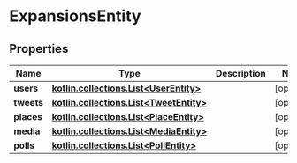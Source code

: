 
# ExpansionsEntity

## Properties
Name | Type | Description | Notes
------------ | ------------- | ------------- | -------------
**users** | [**kotlin.collections.List&lt;UserEntity&gt;**](UserEntity.md) |  |  [optional]
**tweets** | [**kotlin.collections.List&lt;TweetEntity&gt;**](TweetEntity.md) |  |  [optional]
**places** | [**kotlin.collections.List&lt;PlaceEntity&gt;**](PlaceEntity.md) |  |  [optional]
**media** | [**kotlin.collections.List&lt;MediaEntity&gt;**](MediaEntity.md) |  |  [optional]
**polls** | [**kotlin.collections.List&lt;PollEntity&gt;**](PollEntity.md) |  |  [optional]



